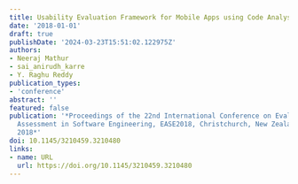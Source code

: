 ```yaml
---
title: Usability Evaluation Framework for Mobile Apps using Code Analysis
date: '2018-01-01'
draft: true
publishDate: '2024-03-23T15:51:02.122975Z'
authors:
- Neeraj Mathur
- sai_anirudh_karre
- Y. Raghu Reddy
publication_types:
- 'conference'
abstract: ''
featured: false
publication: '*Proceedings of the 22nd International Conference on Evaluation and
  Assessment in Software Engineering, EASE2018, Christchurch, New Zealand, June 28-29,
  2018*'
doi: 10.1145/3210459.3210480
links:
- name: URL
  url: https://doi.org/10.1145/3210459.3210480
---
```


